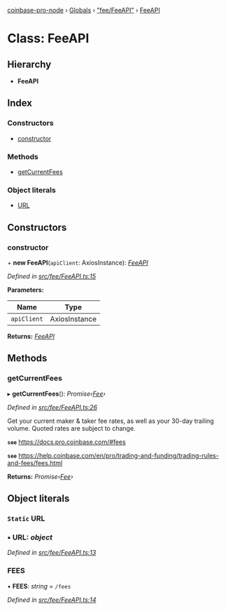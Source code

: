 [coinbase-pro-node](../README.md) › [Globals](../globals.md) › ["fee/FeeAPI"](../modules/_fee_feeapi_.md) › [FeeAPI](_fee_feeapi_.feeapi.md)

# Class: FeeAPI

## Hierarchy

- **FeeAPI**

## Index

### Constructors

- [constructor](_fee_feeapi_.feeapi.md#constructor)

### Methods

- [getCurrentFees](_fee_feeapi_.feeapi.md#getcurrentfees)

### Object literals

- [URL](_fee_feeapi_.feeapi.md#static-url)

## Constructors

### constructor

\+ **new FeeAPI**(`apiClient`: AxiosInstance): _[FeeAPI](_fee_feeapi_.feeapi.md)_

_Defined in [src/fee/FeeAPI.ts:15](https://github.com/bennyn/coinbase-pro-node/blob/411b7a7/src/fee/FeeAPI.ts#L15)_

**Parameters:**

| Name        | Type          |
| ----------- | ------------- |
| `apiClient` | AxiosInstance |

**Returns:** _[FeeAPI](_fee_feeapi_.feeapi.md)_

## Methods

### getCurrentFees

▸ **getCurrentFees**(): _Promise‹[Fee](../interfaces/_fee_feeapi_.fee.md)›_

_Defined in [src/fee/FeeAPI.ts:26](https://github.com/bennyn/coinbase-pro-node/blob/411b7a7/src/fee/FeeAPI.ts#L26)_

Get your current maker & taker fee rates, as well as your 30-day trailing volume. Quoted rates are subject to change.

**`see`** https://docs.pro.coinbase.com/#fees

**`see`** https://help.coinbase.com/en/pro/trading-and-funding/trading-rules-and-fees/fees.html

**Returns:** _Promise‹[Fee](../interfaces/_fee_feeapi_.fee.md)›_

## Object literals

### `Static` URL

### ▪ **URL**: _object_

_Defined in [src/fee/FeeAPI.ts:13](https://github.com/bennyn/coinbase-pro-node/blob/411b7a7/src/fee/FeeAPI.ts#L13)_

### FEES

• **FEES**: _string_ = `/fees`

_Defined in [src/fee/FeeAPI.ts:14](https://github.com/bennyn/coinbase-pro-node/blob/411b7a7/src/fee/FeeAPI.ts#L14)_
